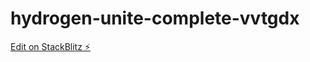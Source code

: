 # hydrogen-unite-complete-vvtgdx

[Edit on StackBlitz ⚡️](https://stackblitz.com/edit/hydrogen-unite-complete-vvtgdx)